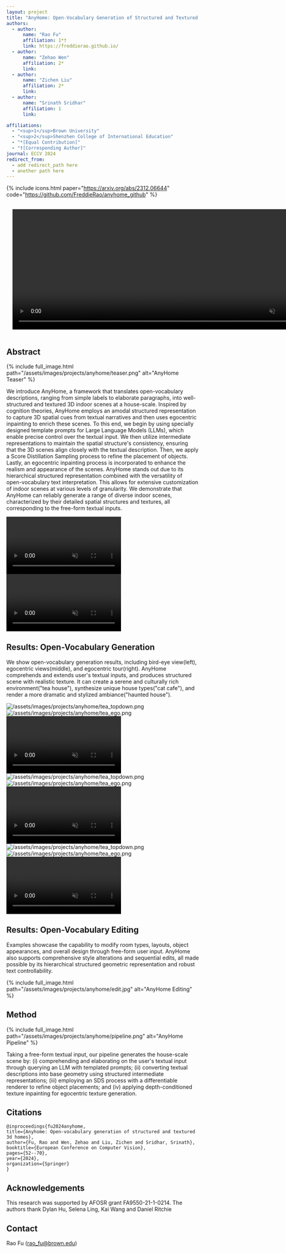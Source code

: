 ```yaml
---
layout: project
title: "AnyHome: Open-Vocabulary Generation of Structured and Textured 3D Homes"
authors:
  - author:
      name: "Rao Fu"
      affiliation: 1*†
      link: https://freddierao.github.io/
  - author:
      name: "Zehao Wen"
      affiliation: 2*
      link:
  - author:
      name: "Zichen Liu"
      affiliation: 2*
      link:
  - author:
      name: "Srinath Sridhar"
      affiliation: 1
      link:

affiliations:
  - "<sup>1</sup>Brown University"
  - "<sup>2</sup>Shenzhen College of International Education"
  - "*[Equal Contribution]"
  - "†[Corresponding Author]"
journal: ECCV 2024
redirect_from:
  - add redirect_path here
  - another path here
---
```


{% include icons.html paper="https://arxiv.org/abs/2312.06644" code="https://github.com/FreddieRao/anyhome_github" %}

<div class="center">
    <video autoplay="autoplay"
      style="margin: 1rem"
      width="800" 
      height="315"
      loop
      controls
      muted="muted">
      <source src="/assets/images/projects/anyhome/teaser_video.mov" type="video/mp4">
      Your browser does not support the video tag.
    </video>
</div>

## Abstract

{% include full_image.html path="/assets/images/projects/anyhome/teaser.png" alt="AnyHome Teaser" %}

We introduce AnyHome, a framework that translates open-vocabulary descriptions, ranging from simple labels to elaborate paragraphs, into well-structured and textured 3D indoor scenes at a house-scale. Inspired by cognition theories, AnyHome employs an amodal structured representation to capture 3D spatial cues from textual narratives and then uses egocentric inpainting to enrich these scenes. To this end, we begin by using specially designed template prompts for Large Language Models (LLMs), which enable precise control over the textual input. We then utilize intermediate representations to maintain the spatial structure's consistency, ensuring that the 3D scenes align closely with the textual description. Then, we apply a Score Distillation Sampling process to refine the placement of objects. Lastly, an egocentric inpainting process is incorporated to enhance the realism and appearance of the scenes. AnyHome stands out due to its hierarchical structured representation combined with the versatility of open-vocabulary text interpretation. This allows for extensive customization of indoor scenes at various levels of granularity. We demonstrate that AnyHome can reliably generate a range of diverse indoor scenes, characterized by their detailed spatial structures and textures, all corresponding to the free-form textual inputs.


<div class="row aligned-items-div" style="align-items: center">
    <video
        class="content-item-two-col"
        autoplay="autoplay"
        loop
        controls
        muted="muted"
        data-setup='{"fluid": true}'>
        <source
            src="/assets/images/projects/anyhome/layout.mov"
            type="video/mp4"
        />
        Your browser does not support the video tag.
    </video>
    <video
        class="content-item-two-col"
        autoplay="autoplay"
        loop
        controls
        muted="muted"
        data-setup='{"fluid": true}'>
        <source
            src="/assets/images/projects/anyhome/inpaint.mov"
            type="video/mp4"
        />
        Your browser does not support the video tag.
    </video>
</div>

## Results: Open-Vocabulary Generation

We show open-vocabulary generation results, including bird-eye view(left), egocentric views(middle), and egocentric tour(right). AnyHome comprehends and extends user's textual inputs, and produces structured scene with realistic texture. It can create a serene and culturally rich environment("tea house"), synthesize unique house types("cat cafe"), and render a more dramatic and stylized ambiance("haunted house").

<div class="row aligned-items-div" style="align-items: center">
  <img class="content-item-three-col img-fluid" src="/assets/images/projects/anyhome/tea_topdown.png" alt="/assets/images/projects/anyhome/tea_topdown.png"/>
  <img class="content-item-three-col img-fluid" src="/assets/images/projects/anyhome/tea_ego.png" alt="/assets/images/projects/anyhome/tea_ego.png"/>
    <video
        class="content-item-three-col"
        autoplay="autoplay"
        loop
        controls
        muted="muted"
        data-setup='{"fluid": true}'>
        <source
            src="/assets/images/projects/anyhome/tea.mov"
            type="video/mp4"
        />
        Your browser does not support the video tag.
    </video>
</div>

<div class="row aligned-items-div" style="align-items: center">
  <img class="content-item-three-col img-fluid" src="/assets/images/projects/anyhome/haunted_topdown.png" alt="/assets/images/projects/anyhome/tea_topdown.png"/>
  <img class="content-item-three-col img-fluid" src="/assets/images/projects/anyhome/haunted_ego.png" alt="/assets/images/projects/anyhome/tea_ego.png"/>
    <video
        class="content-item-three-col"
        autoplay="autoplay"
        loop
        controls
        muted="muted"
        data-setup='{"fluid": true}'>
        <source
            src="/assets/images/projects/anyhome/haunted.mov"
            type="video/mp4"
        />
        Your browser does not support the video tag.
    </video>
</div>

<div class="row aligned-items-div" style="align-items: center">
  <img class="content-item-three-col img-fluid" src="/assets/images/projects/anyhome/cat_topdown.png" alt="/assets/images/projects/anyhome/tea_topdown.png"/>
  <img class="content-item-three-col img-fluid" src="/assets/images/projects/anyhome/cat_ego.png" alt="/assets/images/projects/anyhome/tea_ego.png"/>
    <video
        class="content-item-three-col"
        autoplay="autoplay"
        loop
        controls
        muted="muted"
        data-setup='{"fluid": true}'>
        <source
            src="/assets/images/projects/anyhome/cat.mov"
            type="video/mp4"
        />
        Your browser does not support the video tag.
    </video>
</div>


## Results: Open-Vocabulary Editing

Examples showcase the capability to modify room types, layouts, object appearances, and overall design through free-form user input. AnyHome also supports comprehensive style alterations and sequential edits, all made possible by its hierarchical structured geometric representation and robust text controllability.


{% include full_image.html path="/assets/images/projects/anyhome/edit.jpg" alt="AnyHome Editing" %}

## Method
{% include full_image.html path="/assets/images/projects/anyhome/pipeline.png" alt="AnyHome Pipeline" %}

Taking a free-form textual input, our pipeline generates the house-scale scene by: (i) comprehending and elaborating on the user's textual input through querying an LLM with templated prompts; (ii) converting textual descriptions into base geometry using structured intermediate representations; (iii) employing an SDS process with a differentiable renderer to refine object placements; and (iv) applying depth-conditioned texture inpainting for egocentric texture generation.

## Citations
    @inproceedings{fu2024anyhome,
    title={Anyhome: Open-vocabulary generation of structured and textured 3d homes},
    author={Fu, Rao and Wen, Zehao and Liu, Zichen and Sridhar, Srinath},
    booktitle={European Conference on Computer Vision},
    pages={52--70},
    year={2024},
    organization={Springer}
    }

## Acknowledgements
This research was supported by AFOSR grant FA9550-21-1-0214. The authors thank Dylan Hu, Selena Ling, Kai Wang and Daniel Ritchie

## Contact

Rao Fu ([rao_fu@brown.edu](rao_fu@brown.edu))

